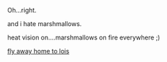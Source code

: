 Oh...right.

and i hate marshmallows.

heat vision on....marshmallows on fire everywhere ;)

[fly away home to lois](./fly-away-home-to-lois/fly-away-home-to-lois.md)